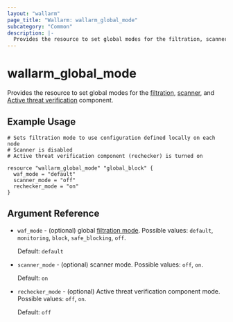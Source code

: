 ```yaml
---
layout: "wallarm"
page_title: "Wallarm: wallarm_global_mode"
subcategory: "Common"
description: |-
  Provides the resource to set global modes for the filtration, scanner, and Active threat verification component.
---
```


# wallarm_global_mode

  Provides the resource to set global modes for the [filtration][1], [scanner][2], and [Active threat verification][3] component.

## Example Usage

```hcl
# Sets filtration mode to use configuration defined locally on each node
# Scanner is disabled
# Active threat verification component (rechecker) is turned on

resource "wallarm_global_mode" "global_block" {
  waf_mode = "default"
  scanner_mode = "off"
  rechecker_mode = "on"
}

```

## Argument Reference

* `waf_mode` - (optional) global [filtration mode][1]. Possible values: `default`, `monitoring`, `block`, `safe_blocking`, `off`.

  Default: `default`
* `scanner_mode` - (optional) scanner mode. Possible values: `off`, `on`.

  Default: `on`
* `rechecker_mode` - (optional) Active threat verification component mode. Possible values: `off`, `on`.

  Default: `off`

[1]: https://docs.wallarm.com/admin-en/configure-wallarm-mode/
[2]: https://docs.wallarm.com/user-guides/scanner/intro/
[3]: https://docs.wallarm.com/user-guides/scanner/intro/#active-threat-verification
